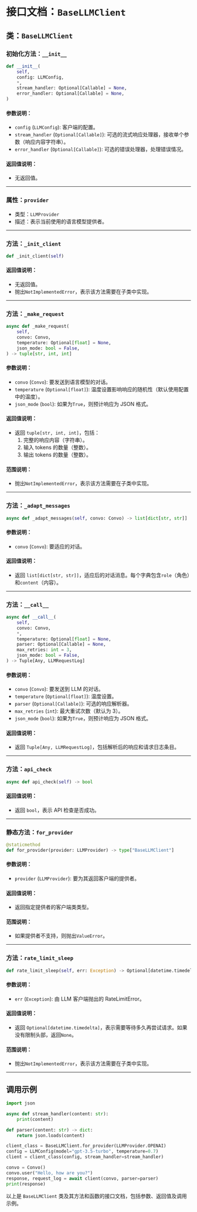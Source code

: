 # 接口文档：`BaseLLMClient`

## 类：`BaseLLMClient`

### 初始化方法：`__init__`
```python
def __init__(
    self,
    config: LLMConfig,
    *,
    stream_handler: Optional[Callable] = None,
    error_handler: Optional[Callable] = None,
)
```

#### 参数说明：
- `config` (`LLMConfig`): 客户端的配置。
- `stream_handler` (`Optional[Callable]`): 可选的流式响应处理器，接收单个参数（响应内容字符串）。
- `error_handler` (`Optional[Callable]`): 可选的错误处理器，处理错误情况。

#### 返回值说明：
- 无返回值。

---

### 属性：`provider`
- 类型：`LLMProvider`
- 描述：表示当前使用的语言模型提供者。

---

### 方法：`_init_client`
```python
def _init_client(self)
```

#### 返回值说明：
- 无返回值。
- 抛出`NotImplementedError`，表示该方法需要在子类中实现。

---

### 方法：`_make_request`
```python
async def _make_request(
    self,
    convo: Convo,
    temperature: Optional[float] = None,
    json_mode: bool = False,
) -> tuple[str, int, int]
```

#### 参数说明：
- `convo` (`Convo`): 要发送到语言模型的对话。
- `temperature` (`Optional[float]`): 温度设置影响响应的随机性（默认使用配置中的温度）。
- `json_mode` (`bool`): 如果为`True`，则预计响应为 JSON 格式。

#### 返回值说明：
- 返回 `tuple[str, int, int]`，包括：
    1. 完整的响应内容（字符串）。
    2. 输入 tokens 的数量（整数）。
    3. 输出 tokens 的数量（整数）。

#### 范围说明：
- 抛出`NotImplementedError`，表示该方法需要在子类中实现。

---

### 方法：`_adapt_messages`
```python
async def _adapt_messages(self, convo: Convo) -> list[dict[str, str]]
```

#### 参数说明：
- `convo` (`Convo`): 要适应的对话。

#### 返回值说明：
- 返回 `list[dict[str, str]]`，适应后的对话消息。每个字典包含`role`（角色）和`content`（内容）。

---

### 方法：`__call__`
```python
async def __call__(
    self,
    convo: Convo,
    *,
    temperature: Optional[float] = None,
    parser: Optional[Callable] = None,
    max_retries: int = 3,
    json_mode: bool = False,
) -> Tuple[Any, LLMRequestLog]
```

#### 参数说明：
- `convo` (`Convo`): 要发送到 LLM 的对话。
- `temperature` (`Optional[float]`): 温度设置。
- `parser` (`Optional[Callable]`): 可选的响应解析器。
- `max_retries` (`int`): 最大重试次数（默认为 3）。
- `json_mode` (`bool`): 如果为`True`，则预计响应为 JSON 格式。

#### 返回值说明：
- 返回 `Tuple[Any, LLMRequestLog]`，包括解析后的响应和请求日志条目。

---

### 方法：`api_check`
```python
async def api_check(self) -> bool
```

#### 返回值说明：
- 返回 `bool`，表示 API 检查是否成功。

---

### 静态方法：`for_provider`
```python
@staticmethod
def for_provider(provider: LLMProvider) -> type["BaseLLMClient"]
```

#### 参数说明：
- `provider` (`LLMProvider`): 要为其返回客户端的提供者。

#### 返回值说明：
- 返回指定提供者的客户端类类型。

#### 范围说明：
- 如果提供者不支持，则抛出`ValueError`。

---

### 方法：`rate_limit_sleep`
```python
def rate_limit_sleep(self, err: Exception) -> Optional[datetime.timedelta]
```

#### 参数说明：
- `err` (`Exception`): 由 LLM 客户端抛出的 RateLimitError。

#### 返回值说明：
- 返回 `Optional[datetime.timedelta]`，表示需要等待多久再尝试请求。如果没有限制头部，返回`None`。

#### 范围说明：
- 抛出`NotImplementedError`，表示该方法需要在子类中实现。

---

## 调用示例
```python
import json

async def stream_handler(content: str):
    print(content)

def parser(content: str) -> dict:
    return json.loads(content)

client_class = BaseLLMClient.for_provider(LLMProvider.OPENAI)
config = LLMConfig(model="gpt-3.5-turbo", temperature=0.7)
client = client_class(config, stream_handler=stream_handler)

convo = Convo()
convo.user("Hello, how are you?")
response, request_log = await client(convo, parser=parser)
print(response)
```

以上是 `BaseLLMClient` 类及其方法和函数的接口文档，包括参数、返回值及调用示例。